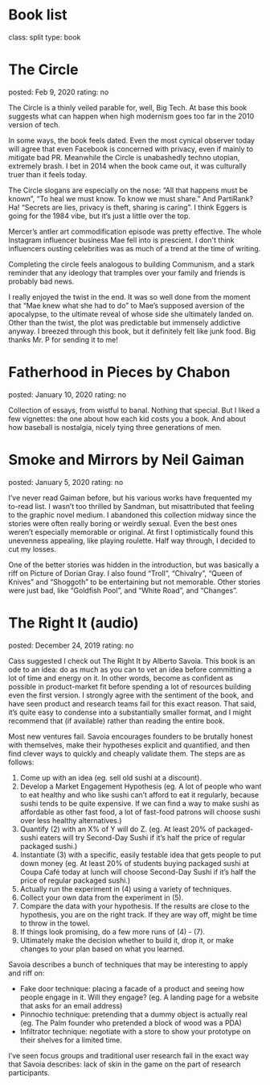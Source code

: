 Book list
=========
class: split
type: book

The Circle
===
posted: Feb 9, 2020
rating: no

The Circle is a thinly veiled parable for, well, Big Tech. At base this book suggests what can happen when high modernism goes too far in the 2010 version of tech. 

In some ways, the book feels dated. Even the most cynical observer today will agree that even Facebook is concerned with privacy, even if mainly to mitigate bad PR. Meanwhile the Circle is unabashedly techno utopian, extremely brash. I bet in 2014 when the book came out, it was culturally truer than it feels today. 

The Circle slogans are especially on the nose: “All that happens must be known”, “To heal we must know. To know we must share.” And PartiRank? Ha! “Secrets are lies, privacy is theft,  sharing is caring”. I think Eggers is going for the 1984 vibe, but it’s just a little over the top.

Mercer’s antler art commodification episode was pretty effective. The whole Instagram influencer business Mae fell into is prescient. I don't think influencers ousting celebrities was as much of a trend at the time of writing. 

Completing the circle feels analogous to building Communism, and a stark reminder that any ideology that tramples over your family and friends is probably bad news. 

I really enjoyed the twist in the end. It was so well done from the moment that “Mae knew what she had to do” to Mae’s supposed aversion of the apocalypse, to the ultimate reveal of whose side she ultimately landed on. Other than the twist, the plot was predictable but immensely addictive anyway. I breezed through this book, but it definitely felt like junk food. Big thanks Mr. P for sending it to me!


Fatherhood in Pieces by Chabon
===
posted: January 10, 2020
rating: no

Collection of essays, from wistful to banal. Nothing that special. But I liked a few vignettes: the one about how each kid costs you a book. And about how baseball is nostalgia, nicely tying three generations of men. 


Smoke and Mirrors by Neil Gaiman
===
posted: January 5, 2020
rating: no

I’ve never read Gaiman before, but his various works have frequented my to-read list. I wasn’t too thrilled by Sandman, but misattributed that feeling to the graphic novel medium. I abandoned this collection midway since the stories were often really boring or weirdly sexual. Even the best ones weren’t especially memorable or original. At first I optimistically found this unevenness appealing, like playing roulette. Half way through, I decided to cut my losses.

One of the better stories was hidden in the introduction, but was basically a riff on Picture of Dorian Gray. I also found “Troll”, “Chivalry”, “Queen of Knives” and “Shoggoth” to be entertaining but not memorable. Other stories were just bad, like “Goldfish Pool”, and “White Road”, and “Changes”.


The Right It (audio)
===
posted: December 24, 2019
rating: no

Cass suggested I check out The Right It by Alberto Savoia. This book is an ode to an idea: do as much as you can to vet an idea before committing a lot of time and energy on it. In other words, become as confident as possible in product-market fit before spending a lot of resources building even the first version. I strongly agree with the sentiment of the book, and have seen product and research teams fail for this exact reason. That said, it’s quite easy to condense into a substantially smaller format, and I might recommend that (if available) rather than reading the entire book.

Most new ventures fail. Savoia encourages founders to be brutally honest with themselves, make their hypotheses explicit and quantified, and then find clever ways to quickly and cheaply validate them. The steps are as follows:

1. Come up with an idea (eg. sell old sushi at a discount).
2. Develop a Market Engagement Hypothesis (eg. A lot of people who want to eat healthy and who like sushi can’t afford to eat it regularly, because sushi tends to be quite expensive. If we can find a way to make sushi as affordable as other fast food, a lot of fast-food patrons will choose sushi over less healthy alternatives.)
3. Quantify (2) with an X% of Y will do Z. (eg. At least 20% of packaged-sushi eaters will try Second-Day Sushi if it’s half the price of regular packaged sushi.)
4. Instantiate (3) with a specific, easily testable idea that gets people to put down money (eg. At least 20% of students buying packaged sushi at Coupa Café today at lunch will choose Second-Day Sushi if it’s half the price of regular packaged sushi.)
5. Actually run the experiment in (4) using a variety of techniques.
6. Collect your own data from the experiment in (5).
7. Compare the data with your hypothesis. If the results are close to the hypothesis, you are on the right track. If they are way off, might be time to throw in the towel.
8. If things look promising, do a few more runs of (4) - (7).
9. Ultimately make the decision whether to build it, drop it, or make changes to your plan based on what you learned.

Savoia describes a bunch of techniques that may be interesting to apply and riff on:

- Fake door technique: placing a facade of a product and seeing how people engage in it. Will they engage? (eg. A landing page for a website that asks for an email address)
- Pinnochio technique: pretending that a dummy object is actually real (eg. The Palm founder who pretended a block of wood was a PDA)
- Infiltrator technique: negotiate with a store to show your prototype on their shelves for a limited time.

I’ve seen focus groups and traditional user research fail in the exact way that Savoia describes: lack of skin in the game on the part of research participants.